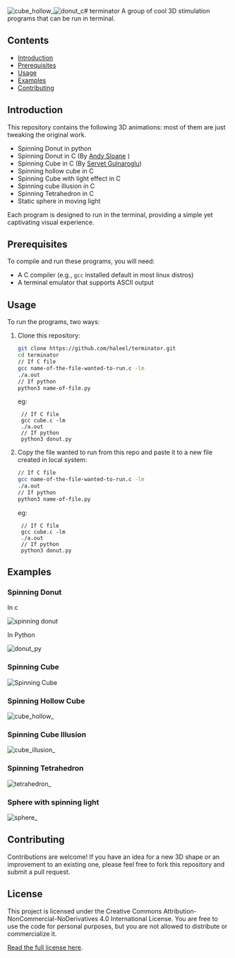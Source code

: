 ![cube_hollow_](https://github.com/haleelsada/terminator/assets/75977159/f510da49-119f-45af-9d11-bfa6cb182391)![donut_c](https://github.com/haleelsada/terminator/assets/75977159/059bf1aa-5ac6-42df-999c-47ec3fb10cce)# terminator
A group of cool 3D stimulation programs that can be run in terminal.

## Contents

- [Introduction](#introduction)
- [Prerequisites](#prerequisites)
- [Usage](#usage)
- [Examples](#examples)
- [Contributing](#contributing)

## Introduction

This repository contains the following 3D animations:
most of them are just tweaking the original work.
- Spinning Donut in python
- Spinning Donut in C (By [Andy Sloane](https://www.a1k0n.net/2011/07/20/donut-math.html) )
- Spinning Cube in C (By [Servet Gulnaroglu](https://www.youtube.com/watch?app=desktop&v=p09i_hoFdd0))
- Spinning hollow cube in C
- Spinning Cube with light effect in C
- Spinning cube illusion in C
- Spinning Tetrahedron in C
- Static sphere in moving light
  

Each program is designed to run in the terminal, providing a simple yet captivating visual experience.

## Prerequisites

To compile and run these programs, you will need:
- A C compiler (e.g., `gcc` installed default in most linux distros)
- A terminal emulator that supports ASCII output


## Usage

To run the programs, two ways:

1. Clone this repository:
    ```sh
    git clone https://github.com/haleel/terminator.git
    cd terminator
    // If C file
    gcc name-of-the-file-wanted-to-run.c -lm
    ./a.out
    // If python
    python3 name-of-file.py
    ```
    eg:
   ```
    // If C file
    gcc cube.c -lm
    ./a.out
    // If python
    python3 donut.py
   ```
   

2. Copy the file wanted to run from this repo and paste it to a new file created in local system:
    ```sh
    // If C file
    gcc name-of-the-file-wanted-to-run.c -lm
    ./a.out
    // If python
    python3 name-of-file.py
    ```
    eg:
   ```
    // If C file
    gcc cube.c -lm
    ./a.out
    // If python
    python3 donut.py
   ```
## Examples

### Spinning Donut
In c

![spinning donut](https://github.com/haleelsada/terminator/assets/75977159/e942e2dd-5f0a-4bc5-b003-8ab8d273dc08)

In Python

![donut_py](https://github.com/haleelsada/terminator/assets/75977159/8b5397ba-d8a9-41c6-bb23-eca634344575)

### Spinning Cube
![Spinning Cube](https://github.com/haleelsada/terminator/assets/75977159/6a254acb-1adb-4a35-8c22-a31f3842f40e)

### Spinning Hollow Cube
![cube_hollow_](https://github.com/haleelsada/terminator/assets/75977159/1bf7dc31-aecc-45ea-b7b3-50b37e594894)

### Spinning Cube Illusion
![cube_illusion_](https://github.com/haleelsada/terminator/assets/75977159/6214390e-ba7a-4e15-ab11-fff60c945658)

### Spinning Tetrahedron
![tetrahedron_](https://github.com/haleelsada/terminator/assets/75977159/ab78da21-61a2-40bb-bf7d-e074127a3ad8)

### Sphere with spinning light
![sphere_](https://github.com/haleelsada/terminator/assets/75977159/35df3b2e-005d-4fe1-b61b-bad10f8de8ab)

## Contributing

Contributions are welcome! If you have an idea for a new 3D shape or an improvement to an existing one, please feel free to fork this repository and submit a pull request.

## License

This project is licensed under the Creative Commons Attribution-NonCommercial-NoDerivatives 4.0 International License. You are free to use the code for personal purposes, but you are not allowed to distribute or commercialize it.

[Read the full license here](https://creativecommons.org/licenses/by-nc-nd/4.0/legalcode).

